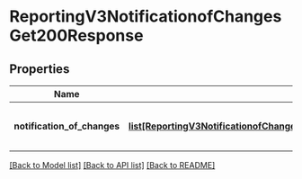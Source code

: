 # ReportingV3NotificationofChangesGet200Response

## Properties
Name | Type | Description | Notes
------------ | ------------- | ------------- | -------------
**notification_of_changes** | [**list[ReportingV3NotificationofChangesGet200ResponseNotificationOfChanges]**](ReportingV3NotificationofChangesGet200ResponseNotificationOfChanges.md) | List of Notification Of Change Info values | [optional] 

[[Back to Model list]](../README.md#documentation-for-models) [[Back to API list]](../README.md#documentation-for-api-endpoints) [[Back to README]](../README.md)


